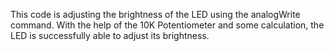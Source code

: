 This code is adjusting the brightness of the LED using the analogWrite command. With the help of the 10K Potentiometer and some calculation, the LED is successfully able to adjust its brightness.

